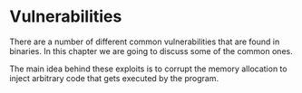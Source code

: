 # Vulnerabilities

There are a number of different common vulnerabilities that are found in binaries. In this chapter we are going to discuss some of the common ones.

The main idea behind these exploits is to corrupt the memory allocation to inject arbitrary code that gets executed by the program. 

